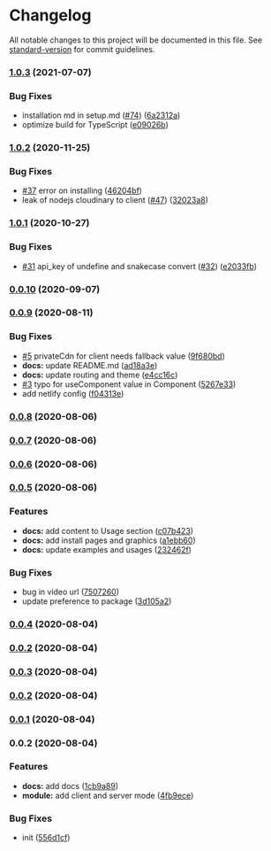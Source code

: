 # Changelog

All notable changes to this project will be documented in this file. See [standard-version](https://github.com/conventional-changelog/standard-version) for commit guidelines.

### [1.0.3](https://github.com/nuxt-community/cloudinary-module/compare/v1.0.2...v1.0.3) (2021-07-07)


### Bug Fixes

* installation md in setup.md ([#74](https://github.com/nuxt-community/cloudinary-module/issues/74)) ([6a2312a](https://github.com/nuxt-community/cloudinary-module/commit/6a2312afdfde45b2dcb9acac86537c763e056022))
* optimize build for TypeScript ([e09026b](https://github.com/nuxt-community/cloudinary-module/commit/e09026b6a987411ff6d5bb0b9ea74694e765300f))

### [1.0.2](https://github.com/nuxt-community/cloudinary-module/compare/v1.0.1...v1.0.2) (2020-11-25)


### Bug Fixes

*  [#37](https://github.com/nuxt-community/cloudinary-module/issues/37) error on installing ([46204bf](https://github.com/nuxt-community/cloudinary-module/commit/46204bf3975183b85094733181c0ccc9c63bacc4))
* leak of nodejs cloudinary to client ([#47](https://github.com/nuxt-community/cloudinary-module/issues/47)) ([32023a8](https://github.com/nuxt-community/cloudinary-module/commit/32023a87a38cc7d2a0f24159e83043f9e98e585c))

### [1.0.1](https://github.com/nuxt-community/cloudinary-module/compare/v1.0.0...v1.0.1) (2020-10-27)


### Bug Fixes

* [#31](https://github.com/nuxt-community/cloudinary-module/issues/31) api_key of undefine and snakecase convert ([#32](https://github.com/nuxt-community/cloudinary-module/issues/32)) ([e2033fb](https://github.com/nuxt-community/cloudinary-module/commit/e2033fb7b65a9cf999cc3702494e483ae42385d2))

### [0.0.10](https://github.com/nuxt-community/cloudinary-module/compare/v0.0.9...v0.0.10) (2020-09-07)

### [0.0.9](https://github.com/nuxt-community/cloudinary-module/compare/v0.0.8...v0.0.9) (2020-08-11)


### Bug Fixes

* [#5](https://github.com/nuxt-community/cloudinary-module/issues/5) privateCdn for client needs fallback value ([9f680bd](https://github.com/nuxt-community/cloudinary-module/commit/9f680bdaad501981665578b3424045986f0fa6bc))
* **docs:** update README.md ([ad18a3e](https://github.com/nuxt-community/cloudinary-module/commit/ad18a3eeb90a47810f9db34b9a949dd7c5de4c8e))
* **docs:** update routing and theme ([e4cc16c](https://github.com/nuxt-community/cloudinary-module/commit/e4cc16cc0eab761edfe772a13d42b7349f1162ca))
* [#3](https://github.com/nuxt-community/cloudinary-module/issues/3) typo for useComponent value in Component ([5267e33](https://github.com/nuxt-community/cloudinary-module/commit/5267e33bb76a0941e9813752326ba7ee91ef4ce5))
* add netlify config ([f04313e](https://github.com/nuxt-community/cloudinary-module/commit/f04313e1ca21d9224ec5bc50007aab2146aad8ed))

### [0.0.8](https://github.com/nuxt-community/cloudinary-module/compare/v0.0.7...v0.0.8) (2020-08-06)

### [0.0.7](https://github.com/nuxt-community/cloudinary-module/compare/v0.0.6...v0.0.7) (2020-08-06)

### [0.0.6](https://github.com/nuxt-community/cloudinary-module/compare/v0.0.5...v0.0.6) (2020-08-06)

### [0.0.5](https://github.com/nuxt-community/cloudinary-module/compare/v0.0.4...v0.0.5) (2020-08-06)


### Features

* **docs:** add content to Usage section ([c07b423](https://github.com/nuxt-community/cloudinary-module/commit/c07b42325fd440ff3bd8013160e88fdf03232c5f))
* **docs:** add install pages and graphics ([a1ebb60](https://github.com/nuxt-community/cloudinary-module/commit/a1ebb60d41aa40228cd9802c55d0e238a73e73aa))
* **docs:** update examples and usages ([232462f](https://github.com/nuxt-community/cloudinary-module/commit/232462fb20938e2d161c8a5e579e7d98e985828c))


### Bug Fixes

* bug in video url ([7507260](https://github.com/nuxt-community/cloudinary-module/commit/7507260dcc3f3ea5a9d7a114fe289b9f6788dd2b))
* update preference to package ([3d105a2](https://github.com/nuxt-community/cloudinary-module/commit/3d105a24cc6c91a67d08324f81e04ad360df7964))

### [0.0.4](https://github.com/mayashavin/nuxt-cloudinary/compare/v0.0.3...v0.0.4) (2020-08-04)

### [0.0.2](https://github.com/mayashavin/nuxt-cloudinary/compare/v0.0.3...v0.0.2) (2020-08-04)

### [0.0.3](https://github.com/mayashavin/nuxt-cloudinary/compare/v0.0.1...v0.0.3) (2020-08-04)

### [0.0.2](https://github.com/mayashavin/nuxt-cloudinary/compare/v0.0.1...v0.0.2) (2020-08-04)

### [0.0.1](https://github.com/mayashavin/nuxt-cloudinary/compare/v0.0.2...v0.0.1) (2020-08-04)

### 0.0.2 (2020-08-04)


### Features

* **docs:** add docs ([1cb9a89](https://github.com/mayashavin/nuxt-cloudinary/commit/1cb9a89e35c7ece52532be2ae9a31369118d6ea6))
* **module:** add client and server mode ([4fb9ece](https://github.com/mayashavin/nuxt-cloudinary/commit/4fb9ece08894c856815e5267db764d5b8068a2bf))


### Bug Fixes

* init ([556d1cf](https://github.com/mayashavin/nuxt-cloudinary/commit/556d1cfc4fe2e2a602b32b2abf12e420e5aa1c81))
